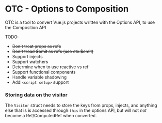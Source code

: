 # OTC - Options to Composition

OTC is a tool to convert Vue.js projects written with the Options API, to use the Composition API


TODO:
- ~~Don't treat props as refs~~
- ~~Don't tread \$emit as refs (use ctx.\$emit)~~
- Support injects
- Support watchers
- Determine when to use reactive vs ref
- Support functional components
- Handle variable shadowing
- Add `<script setup>` support


### Storing data on the visitor
The `Visitor` struct needs to store the keys from props, injects, and anything else that is is accessed through `this` in the options API, but will not *not* become a Ref/ComputedRef when converted.
